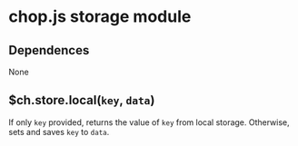 chop.js storage module
======================

Dependences
-----------

None

$ch.store.local(`key`, `data`)
------------------------------

If only `key` provided, returns the value of `key` from local storage.
Otherwise, sets and saves `key` to `data`.
